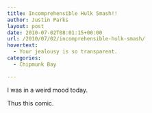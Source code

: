 ```yaml
---
title: Incomprehensible Hulk Smash!!
author: Justin Parks
layout: post
date: 2010-07-02T08:01:15+00:00
url: /2010/07/02/incomprehensible-hulk-smash/
hovertext:
  - Your jealousy is so transparent.
categories:
  - Chipmunk Bay

---
```

I was in a weird mood today.

Thus this comic.